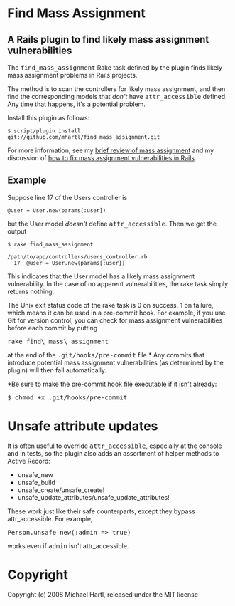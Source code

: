 # Find Mass Assignment

## A Rails plugin to find likely mass assignment vulnerabilities

The <tt>find\_mass\_assignment</tt> Rake task defined by the plugin finds likely mass assignment problems in Rails projects.

The method is to scan the controllers for likely mass assignment, and then find the corresponding models that *don't* have <tt>attr\_accessible</tt> defined.  Any time that happens, it's a potential problem.

Install this plugin as follows:

    $ script/plugin install git://github.com/mhartl/find_mass_assignment.git

For more information, see my [brief review of mass assignment](http://blog.insoshi.com/2008/09/21/mass-assignment-in-rails-applications/) and my discussion of [how to fix mass assignment vulnerabilities in Rails](http://blog.insoshi.com/2008/09/21/finding-and-fixing-mass-assignment-problems-in-rails-applications/).

## Example

Suppose line 17 of the Users controller is

    @user = User.new(params[:user])

but the User model *doesn't* define <tt>attr_accessible</tt>.  Then we get the output

    $ rake find_mass_assignment

    /path/to/app/controllers/users_controller.rb
      17  @user = User.new(params[:user])

This indicates that the User model has a likely mass assignment vulnerability. In the case of no apparent vulnerabilities, the rake task simply returns nothing.

The Unix exit status code of the rake task is 0 on success, 1 on failure, which means it can be used in a pre-commit hook. For example, if you use Git for version control, you can check for mass assignment vulnerabilities before each commit by putting

<pre>rake find\_mass\_assignment</pre>

at the end of the <tt>.git/hooks/pre-commit</tt> file.* Any commits that introduce potential mass assignment vulnerabilities (as determined by the plugin) will then fail automatically.

*Be sure to make the pre-commit hook file executable if it isn't already:

<pre>$ chmod +x .git/hooks/pre-commit</pre>

# Unsafe attribute updates

It is often useful to override <tt>attr\_accessible</tt>, especially at the console and in tests, so the plugin also adds an assortment of helper methods to Active Record:

* unsafe\_new
* unsafe\_build
* unsafe\_create/unsafe\_create!
* unsafe\_update\_attributes/unsafe\_update\_attributes!

These work just like their safe counterparts, except they bypass attr\_accessible. For example, 

<pre>Person.unsafe_new(:admin => true)</pre>

works even if <tt>admin</tt> isn't attr\_accessible.

# Copyright

Copyright (c) 2008 Michael Hartl, released under the MIT license
